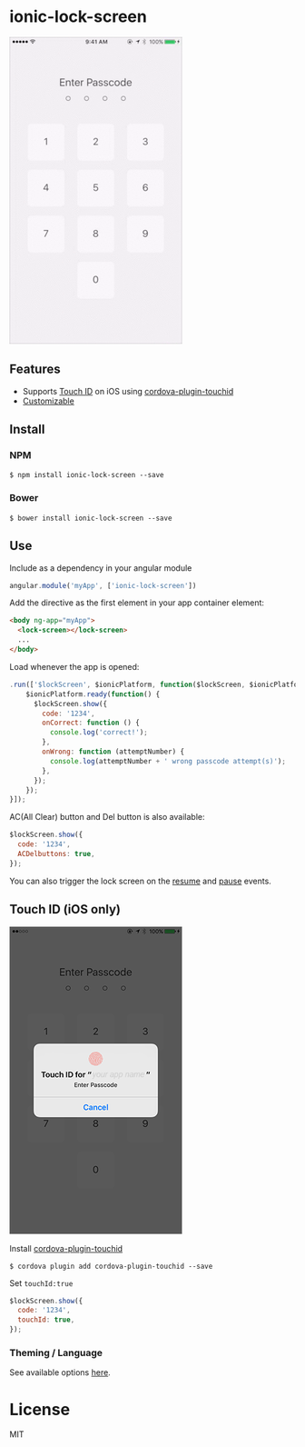 # ionic-lock-screen

<img src="ionic-lock-screen.gif"/>

## Features

- Supports [Touch ID](#touch-id-ios-only) on iOS using [cordova-plugin-touchid](https://github.com/leecrossley/cordova-plugin-touchid)
- [Customizable](#theming--language)

## Install

### NPM

    $ npm install ionic-lock-screen --save

### Bower

    $ bower install ionic-lock-screen --save

## Use

Include as a dependency in your angular module

```js
angular.module('myApp', ['ionic-lock-screen'])
```

Add the directive as the first element in your app container element:

```html
<body ng-app="myApp">
  <lock-screen></lock-screen>
  ...
</body>
```

Load whenever the app is opened:

```js
.run(['$lockScreen', $ionicPlatform, function($lockScreen, $ionicPlatform) {
    $ionicPlatform.ready(function() {
      $lockScreen.show({
        code: '1234',
        onCorrect: function () {
          console.log('correct!');
        },
        onWrong: function (attemptNumber) {
          console.log(attemptNumber + ' wrong passcode attempt(s)');
        },
      });
    });
}]);
```
AC(All Clear) button and Del button is also available:
```js
$lockScreen.show({
  code: '1234',
  ACDelbuttons: true,
});
```


You can also trigger the lock screen on the [resume](https://cordova.apache.org/docs/en/latest/cordova/events/events.resume.html) and [pause](https://cordova.apache.org/docs/en/latest/cordova/events/events.pause.html) events.

## Touch ID (iOS only)

<img src="lock-screen-passcode.png"/>

Install [cordova-plugin-touchid](https://github.com/leecrossley/cordova-plugin-touchid)

    $ cordova plugin add cordova-plugin-touchid --save

Set ```touchId:true```

```js
$lockScreen.show({
  code: '1234',
  touchId: true,
});
```

### Theming / Language

See available options [here](src/lock-screen/lock-screen.js#L5-L20).

# License

MIT
